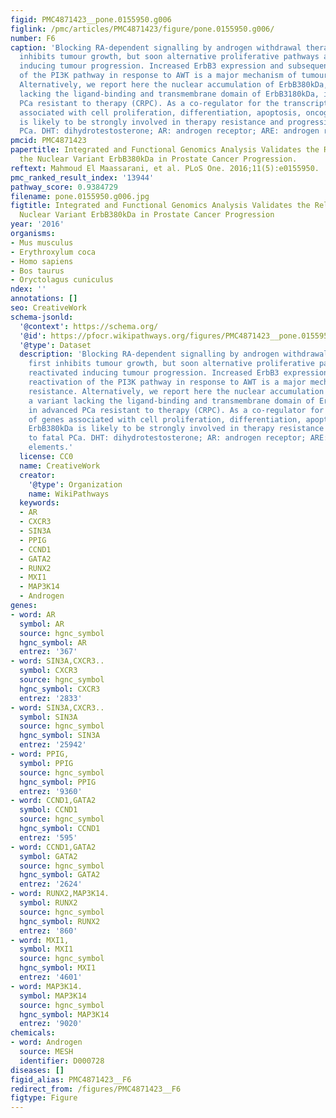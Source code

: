 ```yaml
---
figid: PMC4871423__pone.0155950.g006
figlink: /pmc/articles/PMC4871423/figure/pone.0155950.g006/
number: F6
caption: 'Blocking RA-dependent signalling by androgen withdrawal therapy (AWT) first
  inhibits tumour growth, but soon alternative proliferative pathways are reactivated
  inducing tumour progression. Increased ErbB3 expression and subsequent reactivation
  of the PI3K pathway in response to AWT is a major mechanism of tumour resistance.
  Alternatively, we report here the nuclear accumulation of ErbB380kDa, a variant
  lacking the ligand-binding and transmembrane domain of ErbB3180kDa, in advanced
  PCa resistant to therapy (CRPC). As a co-regulator for the transcription of genes
  associated with cell proliferation, differentiation, apoptosis, oncogenesis, ErbB380kDa
  is likely to be strongly involved in therapy resistance and progression to fatal
  PCa. DHT: dihydrotestosterone; AR: androgen receptor; ARE: androgen responsive elements.'
pmcid: PMC4871423
papertitle: Integrated and Functional Genomics Analysis Validates the Relevance of
  the Nuclear Variant ErbB380kDa in Prostate Cancer Progression.
reftext: Mahmoud El Maassarani, et al. PLoS One. 2016;11(5):e0155950.
pmc_ranked_result_index: '13944'
pathway_score: 0.9384729
filename: pone.0155950.g006.jpg
figtitle: Integrated and Functional Genomics Analysis Validates the Relevance of the
  Nuclear Variant ErbB380kDa in Prostate Cancer Progression
year: '2016'
organisms:
- Mus musculus
- Erythroxylum coca
- Homo sapiens
- Bos taurus
- Oryctolagus cuniculus
ndex: ''
annotations: []
seo: CreativeWork
schema-jsonld:
  '@context': https://schema.org/
  '@id': https://pfocr.wikipathways.org/figures/PMC4871423__pone.0155950.g006.html
  '@type': Dataset
  description: 'Blocking RA-dependent signalling by androgen withdrawal therapy (AWT)
    first inhibits tumour growth, but soon alternative proliferative pathways are
    reactivated inducing tumour progression. Increased ErbB3 expression and subsequent
    reactivation of the PI3K pathway in response to AWT is a major mechanism of tumour
    resistance. Alternatively, we report here the nuclear accumulation of ErbB380kDa,
    a variant lacking the ligand-binding and transmembrane domain of ErbB3180kDa,
    in advanced PCa resistant to therapy (CRPC). As a co-regulator for the transcription
    of genes associated with cell proliferation, differentiation, apoptosis, oncogenesis,
    ErbB380kDa is likely to be strongly involved in therapy resistance and progression
    to fatal PCa. DHT: dihydrotestosterone; AR: androgen receptor; ARE: androgen responsive
    elements.'
  license: CC0
  name: CreativeWork
  creator:
    '@type': Organization
    name: WikiPathways
  keywords:
  - AR
  - CXCR3
  - SIN3A
  - PPIG
  - CCND1
  - GATA2
  - RUNX2
  - MXI1
  - MAP3K14
  - Androgen
genes:
- word: AR
  symbol: AR
  source: hgnc_symbol
  hgnc_symbol: AR
  entrez: '367'
- word: SIN3A,CXCR3..
  symbol: CXCR3
  source: hgnc_symbol
  hgnc_symbol: CXCR3
  entrez: '2833'
- word: SIN3A,CXCR3..
  symbol: SIN3A
  source: hgnc_symbol
  hgnc_symbol: SIN3A
  entrez: '25942'
- word: PPIG,
  symbol: PPIG
  source: hgnc_symbol
  hgnc_symbol: PPIG
  entrez: '9360'
- word: CCND1,GATA2
  symbol: CCND1
  source: hgnc_symbol
  hgnc_symbol: CCND1
  entrez: '595'
- word: CCND1,GATA2
  symbol: GATA2
  source: hgnc_symbol
  hgnc_symbol: GATA2
  entrez: '2624'
- word: RUNX2,MAP3K14.
  symbol: RUNX2
  source: hgnc_symbol
  hgnc_symbol: RUNX2
  entrez: '860'
- word: MXI1,
  symbol: MXI1
  source: hgnc_symbol
  hgnc_symbol: MXI1
  entrez: '4601'
- word: MAP3K14.
  symbol: MAP3K14
  source: hgnc_symbol
  hgnc_symbol: MAP3K14
  entrez: '9020'
chemicals:
- word: Androgen
  source: MESH
  identifier: D000728
diseases: []
figid_alias: PMC4871423__F6
redirect_from: /figures/PMC4871423__F6
figtype: Figure
---
```

